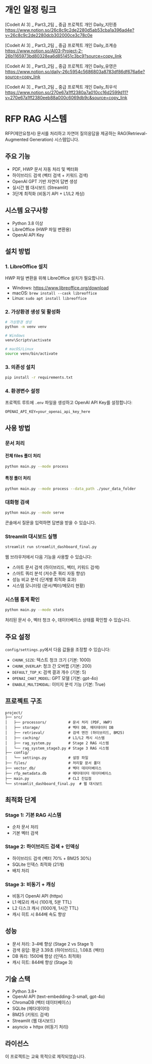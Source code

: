 # 개인 일정 링크
[Codeit AI 3] _ Part3_2팀 _ 중급 프로젝트 개인 Daily_지민종	https://www.notion.so/26c8c9c2de2280d5ab53cba1a396ad4e?v=26c8c9c2de2280dcb302000ce3c78c0e

[Codeit AI 3] _ Part3_2팀 _ 중급 프로젝트 개인 Daily_조계승	https://www.notion.so/AI03-Project-2-26b1165973bd80328ea6d851451c3bc9?source=copy_link

[Codeit AI 3] _ Part3_2팀 _ 중급 프로젝트 개인 Daily_유영은	https://www.notion.so/daily-26c5954c5686803a8783df86df676a6e?source=copy_link

[Codeit AI 3] _ Part3_2팀 _ 중급 프로젝트 개인 Daily_최우석	https://www.notion.so/270e67a1ff2380a7a010cc16d2599d11?v=270e67a1ff2380eeb88a000c6069db9c&source=copy_link

# RFP RAG 시스템

RFP(제안요청서) 문서를 처리하고 자연어 질의응답을 제공하는 RAG(Retrieval-Augmented Generation) 시스템입니다.

## 주요 기능

- PDF, HWP 문서 자동 처리 및 벡터화
- 하이브리드 검색 (벡터 검색 + 키워드 검색)
- OpenAI GPT 기반 자연어 답변 생성
- 실시간 웹 대시보드 (Streamlit)
- 3단계 최적화 (비동기 API + L1/L2 캐싱)

## 시스템 요구사항

- Python 3.8 이상
- LibreOffice (HWP 파일 변환용)
- OpenAI API Key

## 설치 방법

### 1. LibreOffice 설치

HWP 파일 변환을 위해 LibreOffice 설치가 필요합니다.

- Windows: https://www.libreoffice.org/download
- macOS: `brew install --cask libreoffice`
- Linux: `sudo apt install libreoffice`

### 2. 가상환경 생성 및 활성화

```bash
# 가상환경 생성
python -m venv venv

# Windows
venv\Scripts\activate

# macOS/Linux
source venv/bin/activate
```

### 3. 의존성 설치

```bash
pip install -r requirements.txt
```

### 4. 환경변수 설정

프로젝트 루트에 `.env` 파일을 생성하고 OpenAI API Key를 설정합니다:

```
OPENAI_API_KEY=your_openai_api_key_here
```

## 사용 방법

### 문서 처리

#### 전체 files 폴더 처리
```bash
python main.py --mode process
```

#### 특정 폴더 처리
```bash
python main.py --mode process --data_path ./your_data_folder
```

### 대화형 검색

```bash
python main.py --mode serve
```

콘솔에서 질문을 입력하면 답변을 받을 수 있습니다.

### Streamlit 대시보드 실행

```bash
streamlit run streamlit_dashboard_final.py
```

웹 브라우저에서 다음 기능을 사용할 수 있습니다:

- 스마트 문서 검색 (하이브리드, 벡터, 키워드 검색)
- 스마트 쿼리 분석 (저수준 쿼리 자동 향상)
- 성능 비교 분석 (단계별 최적화 효과)
- 시스템 모니터링 (문서/벡터/메모리 현황)

### 시스템 통계 확인

```bash
python main.py --mode stats
```

처리된 문서 수, 벡터 청크 수, 데이터베이스 상태를 확인할 수 있습니다.

## 주요 설정

`config/settings.py`에서 다음 값들을 조정할 수 있습니다:

- `CHUNK_SIZE`: 텍스트 청크 크기 (기본: 1000)
- `CHUNK_OVERLAP`: 청크 간 오버랩 (기본: 200)
- `DEFAULT_TOP_K`: 검색 결과 개수 (기본: 5)
- `OPENAI_CHAT_MODEL`: GPT 모델 (기본: gpt-4o)
- `ENABLE_MULTIMODAL`: 이미지 분석 기능 (기본: True)

## 프로젝트 구조

```
project/
├── src/
│   ├── processors/          # 문서 처리 (PDF, HWP)
│   ├── storage/             # 벡터 DB, 메타데이터 DB
│   ├── retrieval/           # 검색 엔진 (하이브리드, BM25)
│   ├── caching/             # L1/L2 캐시 시스템
│   ├── rag_system.py        # Stage 2 RAG 시스템
│   └── rag_system_stage3.py # Stage 3 RAG 시스템
├── config/
│   └── settings.py          # 설정 파일
├── files/                   # 처리할 문서 폴더
├── vector_db/               # 벡터 데이터베이스
├── rfp_metadata.db          # 메타데이터 데이터베이스
├── main.py                  # CLI 진입점
└── streamlit_dashboard_final.py  # 웹 대시보드
```

## 최적화 단계

### Stage 1: 기본 RAG 시스템
- 순차 문서 처리
- 기본 벡터 검색

### Stage 2: 하이브리드 검색 + 인덱싱
- 하이브리드 검색 (벡터 70% + BM25 30%)
- SQLite 인덱스 최적화 (21개)
- 배치 처리

### Stage 3: 비동기 + 캐싱
- 비동기 OpenAI API (httpx)
- L1 메모리 캐시 (100개, 5분 TTL)
- L2 디스크 캐시 (1000개, 1시간 TTL)
- 캐시 히트 시 844배 속도 향상

## 성능

- 문서 처리: 3-4배 향상 (Stage 2 vs Stage 1)
- 검색 응답: 평균 3.39초 (하이브리드), 1.08초 (벡터)
- DB 쿼리: 1500배 향상 (인덱스 최적화)
- 캐시 히트: 844배 향상 (Stage 3)

## 기술 스택

- Python 3.8+
- OpenAI API (text-embedding-3-small, gpt-4o)
- ChromaDB (벡터 데이터베이스)
- SQLite (메타데이터)
- BM25 (키워드 검색)
- Streamlit (웹 대시보드)
- asyncio + httpx (비동기 처리)

## 라이선스

이 프로젝트는 교육 목적으로 제작되었습니다.
